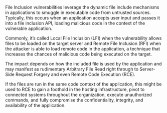 File Inclusion vulnerabilities leverage the dynamic file include mechanisms in applications to smuggle in executable code from untrusted sources. Typically, this occurs when an application accepts user input and passes it into a file inclusion API, loading malicious code in the context of the vulnerable application.

Commonly, it’s called Local File Inclusion (LFI) when the vulnerability allows files to be loaded on the target server and Remote File Inclusion (RFI) when the attacker is able to load remote code in the application, a technique that increases the chances of malicious code being executed on the target.

The impact depends on how the included file is used by the application and may manifest as rudimentary Arbitrary File Read right through to Server-Side Request Forgery and even Remote Code Execution (RCE).

If the files are run in the same code context of the application, this might be used to RCE to gain a foothold in the hosting infrastructure, pivot to connected systems throughout the organization, execute unauthorized commands, and fully compromise the confidentiality, integrity, and availability of the application.